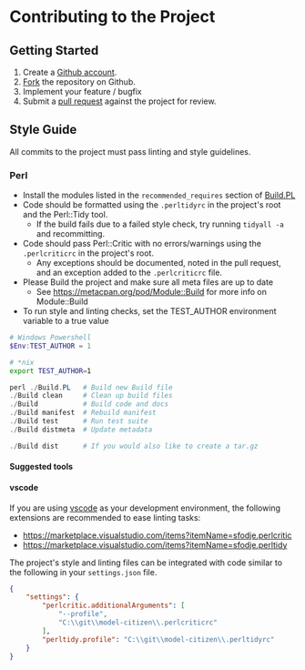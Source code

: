 # Contributing to the Project

## Getting Started

1. Create a [Github account](https://github.com/signup/free).
2. [Fork](https://help.github.com/articles/fork-a-repo/) the repository on Github.
3. Implement your feature / bugfix
4. Submit a [pull request](https://help.github.com/articles/creating-a-pull-request/) against the project for review.

## Style Guide

All commits to the project must pass linting and style guidelines. 

### Perl
- Install the modules listed in the `recommended_requires` section of [Build.PL](./Build.PL)
- Code should be formatted using the `.perltidyrc` in the project's root and the Perl::Tidy tool.
    - If the build fails due to a failed style check, try running `tidyall -a` and recommitting.
- Code should pass Perl::Critic with no errors/warnings using the `.perlcriticrc` in the project's root.
    - Any exceptions should be documented, noted in the pull request, and an exception added to the `.perlcriticrc` file.
- Please Build the project and make sure all meta files are up to date
	- See https://metacpan.org/pod/Module::Build for more info on Module::Build 
- To run style and linting checks, set the TEST_AUTHOR environment variable to a true value

```powershell
# Windows Powershell
$Env:TEST_AUTHOR = 1
```

```bash
# *nix
export TEST_AUTHOR=1
```

```powershell
perl ./Build.PL   # Build new Build file
./Build clean     # Clean up build files
./Build           # Build code and docs
./Build manifest  # Rebuild manifest
./Build test      # Run test suite
./Build distmeta  # Update metadata

./Build dist      # If you would also like to create a tar.gz

```

#### Suggested tools
#### vscode
If you are using [vscode](https://code.visualstudio.com/) as your development environment, the following extensions are recommended to ease linting tasks:
- https://marketplace.visualstudio.com/items?itemName=sfodje.perlcritic
- https://marketplace.visualstudio.com/items?itemName=sfodje.perltidy

The project's style and linting files can be integrated with code similar to the following in your `settings.json` file.
```json
{
	"settings": {
		"perlcritic.additionalArguments": [
			"--profile",
			"C:\\git\\model-citizen\\.perlcriticrc"
		],
		"perltidy.profile": "C:\\git\\model-citizen\\.perltidyrc"
	}
}
```




